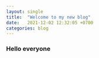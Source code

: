```yaml
---
layout: single
title:  "Welcome to my new blog"
date:   2021-12-02 12:32:05 +0700
categories: blog
---
```

### Hello everyone
